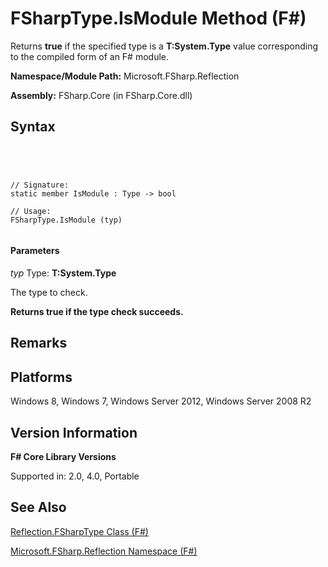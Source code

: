 # FSharpType.IsModule Method (F#)

Returns **true** if the specified type is a **T:System.Type** value corresponding to the compiled form of an F# module.

**Namespace/Module Path:** Microsoft.FSharp.Reflection

**Assembly:** FSharp.Core (in FSharp.Core.dll)


## Syntax



```




// Signature:
static member IsModule : Type -> bool

// Usage:
FSharpType.IsModule (typ)


```





#### Parameters
*typ*
Type: **T:System.Type**


The type to check.



**Returns true if the type check succeeds.**
## Remarks

## Platforms
Windows 8, Windows 7, Windows Server 2012, Windows Server 2008 R2


## Version Information
**F# Core Library Versions**

Supported in: 2.0, 4.0, Portable




## See Also
[Reflection.FSharpType Class &#40;F&#35;&#41;](Reflection.FSharpType-Class-%5BFSharp%5D.md)

[Microsoft.FSharp.Reflection Namespace &#40;F&#35;&#41;](Microsoft.FSharp.Reflection-Namespace-%5BFSharp%5D.md)

